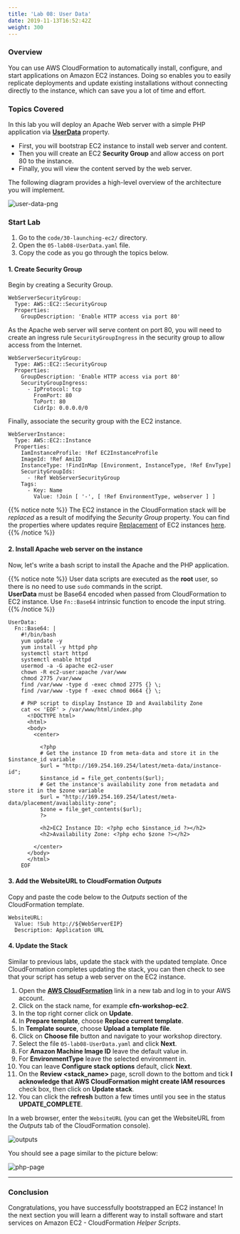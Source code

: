 ```yaml
---
title: 'Lab 08: User Data'
date: 2019-11-13T16:52:42Z
weight: 300
---
```


### Overview

You can use AWS CloudFormation to automatically install, configure, and start applications on Amazon EC2 instances. Doing so enables you to easily replicate deployments and update existing installations without connecting directly to the instance, which can save you a lot of time and effort.

### Topics Covered
In this lab you will deploy an Apache Web server with a simple PHP application via **[UserData](https://docs.aws.amazon.com/AWSEC2/latest/UserGuide/user-data.html)** property.

+ First, you will bootstrap EC2 instance to install web server and content.
+ Then you will create an EC2 **Security Group** and allow access on port 80 to the instance.
+ Finally, you will view the content served by the web server.

The following diagram provides a high-level overview of the architecture you will implement.

![user-data-png](../userdata.png)

### Start Lab

1. Go to the `code/30-launching-ec2/` directory.
1. Open the `05-lab08-UserData.yaml` file.
1. Copy the code as you go through the topics below.

#### 1. Create Security Group

Begin by creating a Security Group.

    WebServerSecurityGroup:
      Type: AWS::EC2::SecurityGroup
      Properties:
        GroupDescription: 'Enable HTTP access via port 80'

As the Apache web server will serve content on port 80, you will need to create an ingress rule `SecurityGroupIngress` in the security group to allow access from the Internet.

    WebServerSecurityGroup:
      Type: AWS::EC2::SecurityGroup
      Properties:
        GroupDescription: 'Enable HTTP access via port 80'
        SecurityGroupIngress:
          - IpProtocol: tcp
            FromPort: 80
            ToPort: 80
            CidrIp: 0.0.0.0/0

Finally, associate the security group with the EC2 instance.

    WebServerInstance:
      Type: AWS::EC2::Instance
      Properties:
        IamInstanceProfile: !Ref EC2InstanceProfile
        ImageId: !Ref AmiID
        InstanceType: !FindInMap [Environment, InstanceType, !Ref EnvType]
        SecurityGroupIds:
          - !Ref WebServerSecurityGroup
        Tags:
          - Key: Name
            Value: !Join [ '-', [ !Ref EnvironmentType, webserver ] ]

{{% notice note %}}
The EC2 instance in the CloudFormation stack will be _replaced_ as a result of modifying the _Security Group_ property. You can find the properties where updates require [Replacement](https://docs.aws.amazon.com/AWSCloudFormation/latest/UserGuide/using-cfn-updating-stacks-update-behaviors.html#update-replacement) of EC2 instances [here](https://docs.aws.amazon.com/AWSCloudFormation/latest/UserGuide/aws-properties-ec2-instance.html?shortFooter=true#aws-properties-ec2-instance-properties).
{{% /notice %}}

#### 2. Install Apache web server on the instance

Now, let's write a bash script to install the Apache and the PHP application.

{{% notice note %}}
User data scripts are executed as the **root** user, so there is no need to use `sudo` commands in the script.\
**UserData** must be Base64 encoded when passed from CloudFormation to EC2 instance. Use `Fn::Base64` intrinsic function to encode the input string.
{{% /notice %}}

    UserData:
      Fn::Base64: |
        #!/bin/bash
        yum update -y
        yum install -y httpd php
        systemctl start httpd
        systemctl enable httpd
        usermod -a -G apache ec2-user
        chown -R ec2-user:apache /var/www
        chmod 2775 /var/www
        find /var/www -type d -exec chmod 2775 {} \;
        find /var/www -type f -exec chmod 0664 {} \;

        # PHP script to display Instance ID and Availability Zone
        cat << 'EOF' > /var/www/html/index.php
          <!DOCTYPE html>
          <html>
          <body>
            <center>

              <?php
              # Get the instance ID from meta-data and store it in the $instance_id variable
              $url = "http://169.254.169.254/latest/meta-data/instance-id";
              $instance_id = file_get_contents($url);
              # Get the instance's availability zone from metadata and store it in the $zone variable
              $url = "http://169.254.169.254/latest/meta-data/placement/availability-zone";
              $zone = file_get_contents($url);
              ?>

              <h2>EC2 Instance ID: <?php echo $instance_id ?></h2>
              <h2>Availability Zone: <?php echo $zone ?></h2>

            </center>
          </body>
          </html>
        EOF

#### 3. Add the **WebsiteURL** to CloudFormation _Outputs_

Copy and paste the code below to the _Outputs_ section of the CloudFormation template.

    WebsiteURL:
      Value: !Sub http://${WebServerEIP}
      Description: Application URL

#### 4. Update the Stack

Similar to previous labs, update the stack with the updated template. Once CloudFormation completes updating the stack, you can then check to see that your script has setup a web server on the EC2 instance.

1. Open the **[AWS CloudFormation](https://console.aws.amazon.com/cloudformation)** link in a new tab and log in to your AWS account.
1. Click on the stack name, for example **cfn-workshop-ec2**.
1. In the top right corner click on **Update**.
1. In **Prepare template**, choose **Replace current template**.
1. In **Template source**, choose **Upload a template file**.
1. Click on **Choose file** button and navigate to your workshop directory.
1. Select the file `05-lab08-UserData.yaml` and click **Next**.
1. For **Amazon Machine Image ID** leave the default value in.
1. For **EnvironmentType** leave the selected environment in.
1. You can leave **Configure stack options** default, click **Next**.
1. On the **Review <stack_name>** page, scroll down to the bottom and tick **I acknowledge that AWS CloudFormation might create IAM resources** check box, then click on **Update stack**.
1. You can click the **refresh** button a few times until you see in the status **UPDATE_COMPLETE**.

In a web browser, enter the `WebsiteURL` (you can get the WebsiteURL from the _Outputs_ tab of the CloudFormation console).

![outputs](../outputs-1.png)

You should see a page similar to the picture below:

![php-page](../php.png)

---

### Conclusion

Congratulations, you have successfully bootstrapped an EC2 instance! In the next section you will learn a different way
to install software and start services on Amazon EC2 - CloudFormation _Helper Scripts_.
